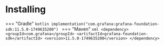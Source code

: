 # Installing

=== "Gradle"
    ```kotlin
    implementation("com.grafana:grafana-foundation-sdk:11.5.0-1749635200")
    ```
=== "Maven"
    ```xml
    <dependency>
        <groupId>com.grafana</groupId>
        <artifactId>grafana-foundation-sdk</artifactId>
        <version>11.5.0-1749635200</version>
    </dependency>
    ```
